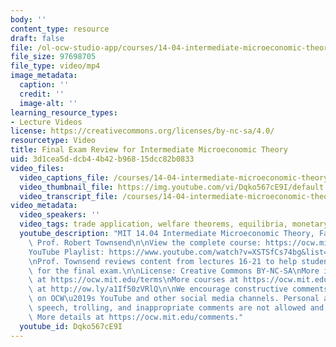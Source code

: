```yaml
---
body: ''
content_type: resource
draft: false
file: /ol-ocw-studio-app/courses/14-04-intermediate-microeconomic-theory-fall-2020/ocw_1404_finalreview_2020dec08_360p_16_9.mp4
file_size: 97698705
file_type: video/mp4
image_metadata:
  caption: ''
  credit: ''
  image-alt: ''
learning_resource_types:
- Lecture Videos
license: https://creativecommons.org/licenses/by-nc-sa/4.0/
resourcetype: Video
title: Final Exam Review for Intermediate Microeconomic Theory
uid: 3d1cea5d-dcb4-4b42-b968-15dcc82b0833
video_files:
  video_captions_file: /courses/14-04-intermediate-microeconomic-theory-fall-2020/1TyuHxZLgZc8fDc_DmIBAMcFxCXTCx5sw_transcript.webvtt
  video_thumbnail_file: https://img.youtube.com/vi/Dqko567cE9I/default.jpg
  video_transcript_file: /courses/14-04-intermediate-microeconomic-theory-fall-2020/1TyuHxZLgZc8fDc_DmIBAMcFxCXTCx5sw_transcript.pdf
video_metadata:
  video_speakers: ''
  video_tags: trade application, welfare theorems, equilibria, monetary theory, identification
  youtube_description: "MIT 14.04 Intermediate Microeconomic Theory, Fall 2020\nInstructor:\
    \ Prof. Robert Townsend\n\nView the complete course: https://ocw.mit.edu/courses/14-04-intermediate-microeconomic-theory-fall-2020/\n\
    YouTube Playlist: https://www.youtube.com/watch?v=XSTSfCs74bg&list=PLUl4u3cNGP63wnrKge9vllow3Y2OOOKqF\n\
    \nProf. Townsend reviews content from lectures 16-21 to help students prepare\
    \ for the final exam.\n\nLicense: Creative Commons BY-NC-SA\nMore information\
    \ at https://ocw.mit.edu/terms\nMore courses at https://ocw.mit.edu\nSupport OCW\
    \ at http://ow.ly/a1If50zVRlQ\n\nWe encourage constructive comments and discussion\
    \ on OCW\u2019s YouTube and other social media channels. Personal attacks, hate\
    \ speech, trolling, and inappropriate comments are not allowed and may be removed.\
    \ More details at https://ocw.mit.edu/comments."
  youtube_id: Dqko567cE9I
---
```

